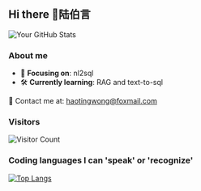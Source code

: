 ## Hi there 👋陆伯言

![Your GitHub Stats](https://github-readme-stats.vercel.app/api?username=Lu-Boyan&show_icons=true&theme=dark&count_private=true&include_all_commits=true&hide_rank=false)

### About me

- 🎯 **Focusing on**: nl2sql
- 🛠️ **Currently learning**: RAG and text-to-sql

📧 Contact me at: [haotingwong@foxmail.com](mailto:haotingwong@foxmail.com)

### Visitors
![Visitor Count](https://komarev.com/ghpvc/?username=Lu-Boyan&color=green)

### Coding languages I can 'speak' or 'recognize'
[![Top Langs](https://github-readme-stats.vercel.app/api/top-langs/?username=Lu-Boyan&layout=compact&count_private=true&include_orgs=true)](https://github.com/Lu-Boyan)

